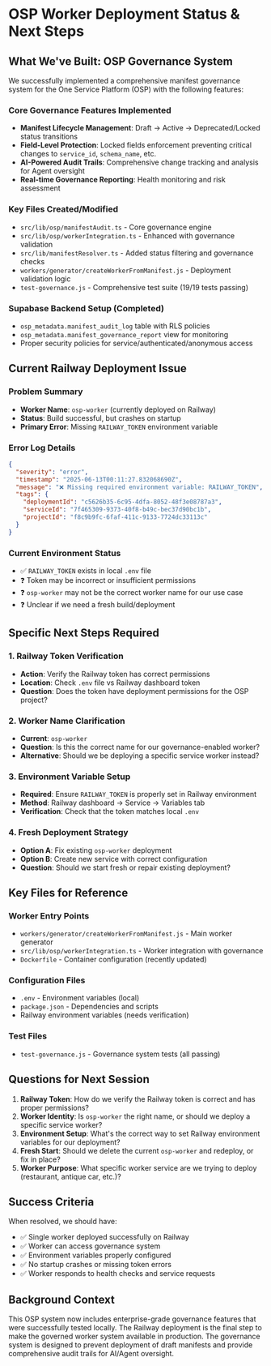 # OSP Worker Deployment Status & Next Steps

## What We've Built: OSP Governance System

We successfully implemented a comprehensive manifest governance system for the One Service Platform (OSP) with the following features:

### Core Governance Features Implemented
- **Manifest Lifecycle Management**: Draft → Active → Deprecated/Locked status transitions
- **Field-Level Protection**: Locked fields enforcement preventing critical changes to `service_id`, `schema_name`, etc.
- **AI-Powered Audit Trails**: Comprehensive change tracking and analysis for Agent oversight
- **Real-time Governance Reporting**: Health monitoring and risk assessment

### Key Files Created/Modified
- `src/lib/osp/manifestAudit.ts` - Core governance engine
- `src/lib/osp/workerIntegration.ts` - Enhanced with governance validation
- `src/lib/manifestResolver.ts` - Added status filtering and governance checks
- `workers/generator/createWorkerFromManifest.js` - Deployment validation logic
- `test-governance.js` - Comprehensive test suite (19/19 tests passing)

### Supabase Backend Setup (Completed)
- `osp_metadata.manifest_audit_log` table with RLS policies
- `osp_metadata.manifest_governance_report` view for monitoring
- Proper security policies for service/authenticated/anonymous access

## Current Railway Deployment Issue

### Problem Summary
- **Worker Name**: `osp-worker` (currently deployed on Railway)
- **Status**: Build successful, but crashes on startup
- **Primary Error**: Missing `RAILWAY_TOKEN` environment variable

### Error Log Details
```json
{
  "severity": "error",
  "timestamp": "2025-06-13T00:11:27.832068690Z",
  "message": "❌ Missing required environment variable: RAILWAY_TOKEN",
  "tags": {
    "deploymentId": "c5626b35-6c95-4dfa-8052-48f3e08787a3",
    "serviceId": "7f465309-9373-40f8-b49c-bec37d90bc1b",
    "projectId": "f8c9b9fc-6faf-411c-9133-7724dc33113c"
  }
}
```

### Current Environment Status
- ✅ `RAILWAY_TOKEN` exists in local `.env` file
- ❓ Token may be incorrect or insufficient permissions
- ❓ `osp-worker` may not be the correct worker name for our use case
- ❓ Unclear if we need a fresh build/deployment

## Specific Next Steps Required

### 1. Railway Token Verification
- **Action**: Verify the Railway token has correct permissions
- **Location**: Check `.env` file vs Railway dashboard token
- **Question**: Does the token have deployment permissions for the OSP project?

### 2. Worker Name Clarification
- **Current**: `osp-worker` 
- **Question**: Is this the correct name for our governance-enabled worker?
- **Alternative**: Should we be deploying a specific service worker instead?

### 3. Environment Variable Setup
- **Required**: Ensure `RAILWAY_TOKEN` is properly set in Railway environment
- **Method**: Railway dashboard → Service → Variables tab
- **Verification**: Check that the token matches local `.env`

### 4. Fresh Deployment Strategy
- **Option A**: Fix existing `osp-worker` deployment
- **Option B**: Create new service with correct configuration
- **Question**: Should we start fresh or repair existing deployment?

## Key Files for Reference

### Worker Entry Points
- `workers/generator/createWorkerFromManifest.js` - Main worker generator
- `src/lib/osp/workerIntegration.ts` - Worker integration with governance
- `Dockerfile` - Container configuration (recently updated)

### Configuration Files
- `.env` - Environment variables (local)
- `package.json` - Dependencies and scripts
- Railway environment variables (needs verification)

### Test Files
- `test-governance.js` - Governance system tests (all passing)

## Questions for Next Session

1. **Railway Token**: How do we verify the Railway token is correct and has proper permissions?
2. **Worker Identity**: Is `osp-worker` the right name, or should we deploy a specific service worker?
3. **Environment Setup**: What's the correct way to set Railway environment variables for our deployment?
4. **Fresh Start**: Should we delete the current `osp-worker` and redeploy, or fix in place?
5. **Worker Purpose**: What specific worker service are we trying to deploy (restaurant, antique car, etc.)?

## Success Criteria

When resolved, we should have:
- ✅ Single worker deployed successfully on Railway
- ✅ Worker can access governance system
- ✅ Environment variables properly configured
- ✅ No startup crashes or missing token errors
- ✅ Worker responds to health checks and service requests

## Background Context

This OSP system now includes enterprise-grade governance features that were successfully tested locally. The Railway deployment is the final step to make the governed worker system available in production. The governance system is designed to prevent deployment of draft manifests and provide comprehensive audit trails for AI/Agent oversight. 
